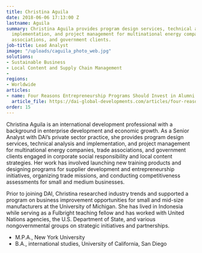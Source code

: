 ```yaml
---
title: Christina Aguila
date: 2018-06-06 17:13:00 Z
lastname: Aguila
summary: Christina Aguila provides program design services, technical analysis and
  implementation, and project management for multinational energy companies, trade
  associations, and government clients.
job-title: Lead Analyst
image: "/uploads/caguila_photo_web.jpg"
solutions:
- Sustainable Business
- Local Content and Supply Chain Management
- 
regions:
- Worldwide
articles:
- name: Four Reasons Entrepreneurship Programs Should Invest in Alumni Networks
  article_file: https://dai-global-developments.com/articles/four-reasons-entrepreneurship-programs-should-invest-in-alumni-networks?utm_source=daidotcom
order: 15
---
```


Christina Aguila is an international development professional with a background in enterprise development and economic growth. As a Senior Analyst with DAI’s private sector practice, she provides program design services, technical analysis and implementation, and project management for multinational energy companies, trade associations, and government clients engaged in corporate social responsibility and local content strategies. Her work has involved launching new training products and designing programs for supplier development and entrepreneurship initiatives, organizing trade missions, and conducting competitiveness assessments for small and medium businesses.

Prior to joining DAI, Christina researched industry trends and supported a program on business improvement opportunities for small and mid-size manufacturers at the University of Michigan. She has lived in Indonesia while serving as a Fulbright teaching fellow and has worked with United Nations agencies, the U.S. Department of State, and various nongovernmental groups on strategic initiatives and partnerships.

* M.P.A., New York University
* B.A., international studies, University of California, San Diego